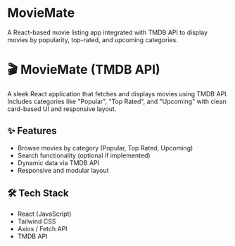 # MovieMate
A React-based movie listing app integrated with TMDB API to display movies by popularity, top-rated, and upcoming categories.

# 🎬 MovieMate (TMDB API)

A sleek React application that fetches and displays movies using TMDB API. Includes categories like "Popular", "Top Rated", and "Upcoming" with clean card-based UI and responsive layout.

## ✨ Features
- Browse movies by category (Popular, Top Rated, Upcoming)
- Search functionality (optional if implemented)
- Dynamic data via TMDB API
- Responsive and modular layout

## 🛠 Tech Stack
- React (JavaScript)
- Tailwind CSS
- Axios / Fetch API
- TMDB API
